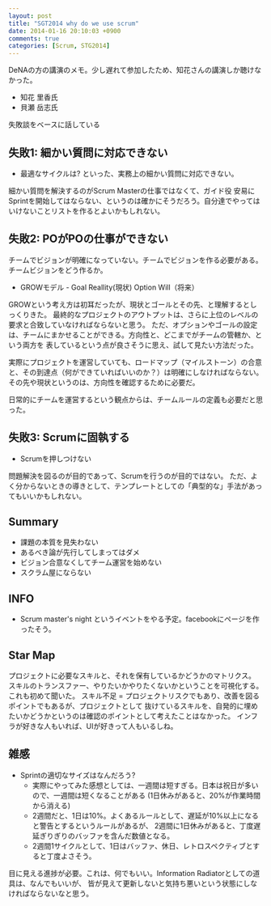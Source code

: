 ```yaml
---
layout: post
title: "SGT2014 why do we use scrum"
date: 2014-01-16 20:10:03 +0900
comments: true
categories: [Scrum, STG2014]
---
```

DeNAの方の講演のメモ。少し遅れて参加したため、知花さんの講演しか聴けなかった。

* 知花 里香氏
* 貝瀬 岳志氏

失敗談をベースに話している
<!--more-->

失敗1: 細かい質問に対応できない
----------------------------
* 最適なサイクルは? といった、実務上の細かい質問に対応できない。

細かい質問を解決するのがScrum Masterの仕事ではなくて、ガイド役
安易にSprintを開始してはならない、というのは確かにそうだろう。自分達でやってはいけないことリストを作るとよいかもしれない。

失敗2: POがPOの仕事ができない
---------------------------
チームでビジョンが明確になっていない。チームでビジョンを作る必要がある。
チームビジョンをどう作るか。

* GROWモデル - Goal Reallity(現状) Option Will（将来）

GROWという考え方は初耳だったが、現状とゴールとその先、と理解するとしっくりきた。
最終的なプロジェクトのアウトプットは、さらに上位のレベルの要求と合致していなければならないと思う。
ただ、オプションやゴールの設定は、チームにまかせることができる。方向性と、どこまでがチームの管轄か、という両方を
表しているという点が良さそうに思え、試して見たい方法だった。

実際にプロジェクトを運営していても、ロードマップ（マイルストーン）の合意と、その到達点（何ができていればいいのか？）は明確にしなければならない。その先や現状というのは、方向性を確認するために必要だ。

日常的にチームを運営するという観点からは、チームルールの定義も必要だと思った。

失敗3: Scrumに固執する
---------------------
* Scrumを押しつけない

問題解決を図るのが目的であって、Scrumを行うのが目的ではない。
ただ、よく分からないときの導きとして、テンプレートとしての「典型的な」手法があってもいいかもしれない。

Summary
--------
* 課題の本質を見失わない
* あるべき論が先行してしまってはダメ
* ビジョン合意なくしてチーム運営を始めない
* スクラム屋にならない

INFO
-----
* Scrum master's night というイベントをやる予定。facebookにページを作ったそう。


Star Map
---------
プロジェクトに必要なスキルと、それを保有しているかどうかのマトリクス。
スキルのトランスファー、やりたいかやりたくないかということを可視化する。これも初めて聞いた。
スキル不足 = プロジェクトリスクでもあり、改善を図るポイントでもあるが、プロジェクトとして
抜けているスキルを、自発的に埋めたいかどうかというのは確認のポイントとして考えたことはなかった。
インフラが好きな人もいれば、UIが好きって人もいるしね。

雑感
-----
* Sprintの適切なサイズはなんだろう?
	* 実際にやってみた感想としては、一週間は短すぎる。日本は祝日が多いので、一週間は短くなることがある
	(1日休みがあると、20%が作業時間から消える)
	* 2週間だと、1日は10%。よくあるルールとして、遅延が10%以上になると警告とするというルールがあるが、
	2週間に1日休みがあると、丁度遅延ぎりぎりのバッファを含んだ数値となる。
	* 2週間1サイクルとして、1日はバッファ、休日、レトロスペクティブとすると丁度よさそう。

目に見える進捗が必要。これは、何でもいい。Information Radiatorとしての道具は、なんでもいいが、
皆が見えて更新しないと気持ち悪いという状態にしなければならないなと思う。




